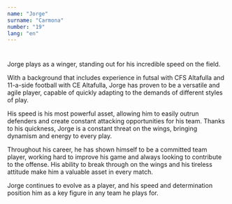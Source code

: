 ```yaml
---
name: "Jorge"
surname: "Carmona"
number: "19"
lang: "en"
---
```


#

Jorge plays as a winger, standing out for his incredible speed on the field.

With a background that includes experience in futsal with CFS Altafulla and 11-a-side football with CE Altafulla, Jorge has proven to be a versatile and agile player, capable of quickly adapting to the demands of different styles of play.

His speed is his most powerful asset, allowing him to easily outrun defenders and create constant attacking opportunities for his team. Thanks to his quickness, Jorge is a constant threat on the wings, bringing dynamism and energy to every play.

Throughout his career, he has shown himself to be a committed team player, working hard to improve his game and always looking to contribute to the offense. His ability to break through on the wings and his tireless attitude make him a valuable asset in every match.

Jorge continues to evolve as a player, and his speed and determination position him as a key figure in any team he plays for.
